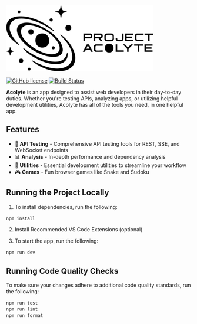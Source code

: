 <p>
  <img src="https://raw.githubusercontent.com/jbouder/acolyte/main/public/logo.png" alt="Acolyte Logo" width="400" />
</p>

[![GitHub license](https://img.shields.io/github/license/jbouder/acolyte.svg)](https://github.com/jbouder/acolyte/blob/main/LICENSE.md)
[![Build Status](https://img.shields.io/github/actions/workflow/status/jbouder/acolyte/code-quality.yml?branch=main)](https://github.com/jbouder/acolyte/actions)

**Acolyte** is an app designed to assist web developers in their day-to-day duties. Whether you're testing APIs, analyzing apps, or utilizing helpful development utilities, Acolyte has all of the tools you need, in one helpful app.

## Features

- 🧪 **API Testing** - Comprehensive API testing tools for REST, SSE, and WebSocket endpoints
- 📊 **Analysis** - In-depth performance and dependency analysis
- 🔧 **Utilities** - Essential development utilities to streamline your workflow
- 🎮 **Games** - Fun browser games like Snake and Sudoku

## Running the Project Locally

1. To install dependencies, run the following:

```sh
npm install
```

2. Install Recommended VS Code Extensions (optional)

3. To start the app, run the following:

```sh
npm run dev
```

## Running Code Quality Checks

To make sure your changes adhere to additional code quality standards, run the following:

```sh
npm run test
npm run lint
npm run format
```
